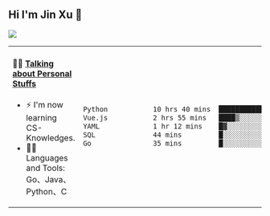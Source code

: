 
## Hi I'm Jin Xu 👋
![](https://komarev.com/ghpvc/?username=jiayouxujin&color=brightgreen&label=PROFILE+VIEWS)



<table align="center">
<tr>
<td valign="top" width="60%">

#### 🏋️‍♀️ <a href="https://github.com/jiayouxujin" target="_blank">Talking about Personal Stuffs</a>
<!-- recent_releases starts -->

- ⚡  I'm now learning CS-Knowledges.  
- 🏊‍♂️ Languages and Tools: Go、Java、Python、C
<!-- recent_releases ends -->
</td>
<td>
 
<!--START_SECTION:waka-->

```txt
Python           10 hrs 40 mins  ███████████████▓░░░░░░░░░   62.34 %
Vue.js           2 hrs 55 mins   ████▒░░░░░░░░░░░░░░░░░░░░   17.13 %
YAML             1 hr 12 mins    █▓░░░░░░░░░░░░░░░░░░░░░░░   07.03 %
SQL              44 mins         █░░░░░░░░░░░░░░░░░░░░░░░░   04.30 %
Go               35 mins         █░░░░░░░░░░░░░░░░░░░░░░░░   03.44 %
```

<!--END_SECTION:waka-->
 
</td>
</tr>
</table>





